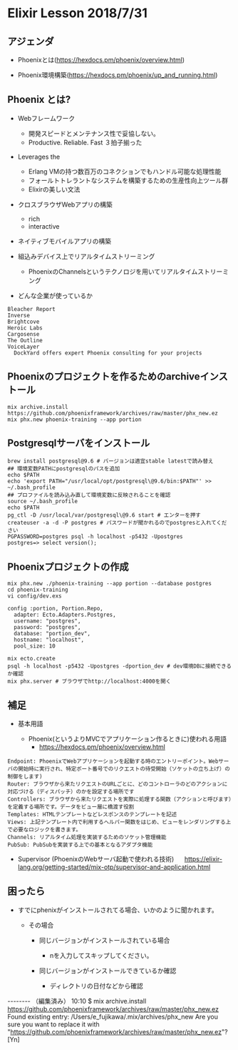 # Elixir Lesson 2018/7/31

## アジェンダ

* Phoenixとは(https://hexdocs.pm/phoenix/overview.html)

* Phoenix環境構築(https://hexdocs.pm/phoenix/up_and_running.html)

## Phoenix とは?

* Webフレームワーク
    * 開発スピードとメンテナンス性で妥協しない。
    * Productive. Reliable. Fast ３拍子揃った
* Leverages the 
    * Erlang VMの持つ数百万のコネクションでもハンドル可能な処理性能
    * フォールトトレラントなシステムを構築するための生産性向上ツール群
    * Elixirの美しい文法

* クロスブラウザWebアプリの構築
   * rich
   * interactive
* ネイティブモバイルアプリの構築   
* 組込みデバイス上でリアルタイムストリーミング
    * PhoenixのChannelsというテクノロジを用いてリアルタイムストリーミング

* どんな企業が使っているか

```
Bleacher Report
Inverse
Brightcove
Heroic Labs
Cargosense
The Outline
VoiceLayer
  DockYard offers expert Phoenix consulting for your projects
```


## Phoenixのプロジェクトを作るためのarchiveインストール

```
mix archive.install https://github.com/phoenixframework/archives/raw/master/phx_new.ez
mix phx.new phoenix-training --app portion
```

## Postgresqlサーバをインストール

```
brew install postgresql@9.6 # バージョンは適宜stable latestで読み替え
## 環境変数PATHにpostgresqlのパスを追加
echo $PATH
echo 'export PATH="/usr/local/opt/postgresql\@9.6/bin:$PATH"' >> ~/.bash_profile
## プロファイルを読み込み直して環境変数に反映されることを確認
source ~/.bash_profile
echo $PATH
pg_ctl -D /usr/local/var/postgresql\@9.6 start # エンターを押す
createuser -a -d -P postgres # パスワードが聞かれるのでpostgresと入れてください
PGPASSWORD=postgres psql -h localhost -p5432 -Upostgres
postgres=> select version();
```

## Phoenixプロジェクトの作成

```
mix phx.new ./phoenix-training --app portion --database postgres
cd phoenix-training
vi config/dev.exs

config :portion, Portion.Repo,
  adapter: Ecto.Adapters.Postgres,
  username: "postgres",
  password: "postgres",
  database: "portion_dev",
  hostname: "localhost",
  pool_size: 10

mix ecto.create
psql -h localhost -p5432 -Upostgres -dportion_dev # dev環境DBに接続できるか確認
mix phx.server # ブラウザでhttp://localhost:4000を開く
```

## 補足

* 基本用語

    * Phoenix(というよりMVCでアプリケーション作るときに)使われる用語
        * https://hexdocs.pm/phoenix/overview.html

```
Endpoint: PhoenixでWebアプリケーションを起動する時のエントリーポイント。Webサーバの開始時に実行され、特定ポート番号でのリクエストの待受開始（ソケットの立ち上げ）の制御をします)
Router: ブラウザから来たリクエストのURLごとに、どのコントローラのどのアクションに対応づける（ディスパッチ）のかを設定する場所です
Controllers: ブラウザから来たリクエストを実際に処理する関数（アクションと呼びます）を定義する場所です。データをビュー層に橋渡す役割
Templates: HTMLテンプレートなどレスポンスのテンプレートを記述
Views: 上記テンプレート内で利用するヘルパー関数をはじめ、ビューをレンダリングする上で必要なロジックを書きます。
Channels: リアルタイム処理を実装するためのソケット管理機能
PubSub: PubSubを実装する上での基本となるアダプタ機能
```

* Supervisor (PhoenixのWebサーバ起動で使われる技術)
  
    https://elixir-lang.org/getting-started/mix-otp/supervisor-and-application.html

## 困ったら

* すでにphenixがインストールされてる場合、いかのように聞かれます。

   * その場合

      * 同じバージョンがインストールされている場合
          * nを入力してスキップしてください。

      * 同じバージョンがインストールできているか確認
          * ディレクトリの日付などから確認

-------- （編集済み）
10:10
$ mix archive.install https://github.com/phoenixframework/archives/raw/master/phx_new.ez
Found existing entry: /Users/e_fujikawa/.mix/archives/phx_new
Are you sure you want to replace it with "https://github.com/phoenixframework/archives/raw/master/phx_new.ez"? [Yn]


